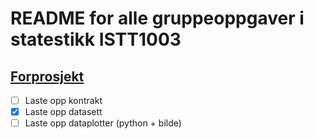 # README for alle gruppeoppgaver i statestikk ISTT1003

## [Forprosjekt](./forprosjekt/)
- [ ] Laste opp kontrakt
- [x] Laste opp datasett
- [ ] Laste opp dataplotter (python + bilde)
